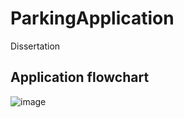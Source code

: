 # ParkingApplication
Dissertation

## Application flowchart

![image](https://user-images.githubusercontent.com/74015697/211216827-e6f53691-8691-4b5e-85b5-e19f1bc25102.png)
